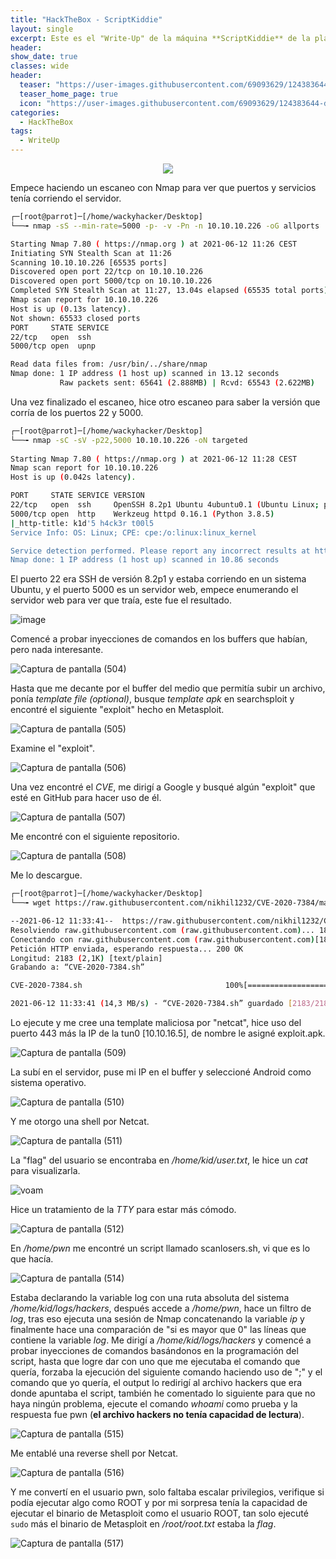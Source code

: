 ```yaml
---
title: "HackTheBox - ScriptKiddie"
layout: single
excerpt: Este es el "Write-Up" de la máquina **ScriptKiddie** de la plataforma HackTheBox, una máquina bastante interesante y creativa por parte del creador...
header:
show_date: true
classes: wide
header:
  teaser: "https://user-images.githubusercontent.com/69093629/124383644-d2531a00-dccd-11eb-9c08-fca9e5557500.png"
  teaser_home_page: true
  icon: "https://user-images.githubusercontent.com/69093629/124383644-d2531a00-dccd-11eb-9c08-fca9e5557500.png"
categories:
  - HackTheBox
tags:
  - WriteUp
---
```


<p align="center">
<img src="https://user-images.githubusercontent.com/69093629/124383644-d2531a00-dccd-11eb-9c08-fca9e5557500.png">
</p>

Empece haciendo un escaneo con Nmap para ver que puertos y servicios tenía corriendo el servidor.

```bash
┌─[root@parrot]─[/home/wackyhacker/Desktop]
└──╼ nmap -sS --min-rate=5000 -p- -v -Pn -n 10.10.10.226 -oG allports

Starting Nmap 7.80 ( https://nmap.org ) at 2021-06-12 11:26 CEST
Initiating SYN Stealth Scan at 11:26
Scanning 10.10.10.226 [65535 ports]
Discovered open port 22/tcp on 10.10.10.226
Discovered open port 5000/tcp on 10.10.10.226
Completed SYN Stealth Scan at 11:27, 13.04s elapsed (65535 total ports)
Nmap scan report for 10.10.10.226
Host is up (0.13s latency).
Not shown: 65533 closed ports
PORT     STATE SERVICE
22/tcp   open  ssh
5000/tcp open  upnp

Read data files from: /usr/bin/../share/nmap
Nmap done: 1 IP address (1 host up) scanned in 13.12 seconds
           Raw packets sent: 65641 (2.888MB) | Rcvd: 65543 (2.622MB)
``` 

Una vez finalizado el escaneo, hice otro escaneo para saber la versión que corría de los puertos 22 y 5000.

```bash
┌─[root@parrot]─[/home/wackyhacker/Desktop]
└──╼ nmap -sC -sV -p22,5000 10.10.10.226 -oN targeted      
 
Starting Nmap 7.80 ( https://nmap.org ) at 2021-06-12 11:28 CEST
Nmap scan report for 10.10.10.226
Host is up (0.042s latency).

PORT     STATE SERVICE VERSION
22/tcp   open  ssh     OpenSSH 8.2p1 Ubuntu 4ubuntu0.1 (Ubuntu Linux; protocol 2.0)
5000/tcp open  http    Werkzeug httpd 0.16.1 (Python 3.8.5)
|_http-title: k1d'5 h4ck3r t00l5
Service Info: OS: Linux; CPE: cpe:/o:linux:linux_kernel

Service detection performed. Please report any incorrect results at https://nmap.org/submit/ .
Nmap done: 1 IP address (1 host up) scanned in 10.86 seconds
```

El puerto 22 era SSH de versión 8.2p1 y estaba corriendo en un sistema Ubuntu, y el puerto 5000 es un servidor web, empece enumerando el servidor web para ver que traía, este fue el resultado.

![image](https://user-images.githubusercontent.com/69093629/121775004-59a4e600-cb85-11eb-9afe-09c9d5ac8f02.png)

Comencé a probar inyecciones de comandos en los buffers que habían, pero nada interesante.

![Captura de pantalla (504)](https://user-images.githubusercontent.com/69093629/121785032-b9b48000-cbb7-11eb-8f0e-93e43ebdad7f.png)

Hasta que me decante por el buffer del medio que permitía subir un archivo, ponía *template file (optional)*, busque *template apk* en searchsploit y encontré el siguiente "exploit" hecho en Metasploit.

![Captura de pantalla (505)](https://user-images.githubusercontent.com/69093629/121785124-40695d00-cbb8-11eb-85b2-e1cafd29153c.png)

Examine el "exploit".

![Captura de pantalla (506)](https://user-images.githubusercontent.com/69093629/121785156-74dd1900-cbb8-11eb-82f1-04c1de91f090.png)

Una vez encontré el *CVE*, me dirigí a Google y busqué algún "exploit" que esté en GitHub para hacer uso de él.

![Captura de pantalla (507)](https://user-images.githubusercontent.com/69093629/121785296-4e6bad80-cbb9-11eb-9238-b74e9516e303.png)

Me encontré con el siguiente repositorio.

![Captura de pantalla (508)](https://user-images.githubusercontent.com/69093629/121785321-73f8b700-cbb9-11eb-94d3-71db240ad95e.png)

Me lo descargue.

```bash
┌─[root@parrot]─[/home/wackyhacker/Desktop]
└──╼ wget https://raw.githubusercontent.com/nikhil1232/CVE-2020-7384/main/CVE-2020-7384.sh

--2021-06-12 11:33:41--  https://raw.githubusercontent.com/nikhil1232/CVE-2020-7384/main/CVE-2020-7384.sh
Resolviendo raw.githubusercontent.com (raw.githubusercontent.com)... 185.199.109.133, 185.199.110.133, 185.199.111.133, ...
Conectando con raw.githubusercontent.com (raw.githubusercontent.com)[185.199.109.133]:443... conectado.
Petición HTTP enviada, esperando respuesta... 200 OK
Longitud: 2183 (2,1K) [text/plain]
Grabando a: “CVE-2020-7384.sh”

CVE-2020-7384.sh                                100%[====================================================================================================>]   2,13K  --.-KB/s    en 0s      

2021-06-12 11:33:41 (14,3 MB/s) - “CVE-2020-7384.sh” guardado [2183/2183]
```

Lo ejecute y me cree una template maliciosa por "netcat", hice uso del puerto 443 más la IP de la tun0 [10.10.16.5], de nombre le asigné exploit.apk.

![Captura de pantalla (509)](https://user-images.githubusercontent.com/69093629/121785375-cb972280-cbb9-11eb-9c09-18928d027278.png)

La subí en el servidor, puse mi IP en el buffer y seleccioné Android como sistema operativo.

![Captura de pantalla (510)](https://user-images.githubusercontent.com/69093629/121785521-7c052680-cbba-11eb-9432-d6ef1b19c50f.png)

Y me otorgo una shell por Netcat.

![Captura de pantalla (511)](https://user-images.githubusercontent.com/69093629/121785549-b7075a00-cbba-11eb-80f7-cc9eef28fa74.png)

La "flag" del usuario se encontraba en */home/kid/user.txt*, le hice un *cat* para visualizarla.

![voam](https://user-images.githubusercontent.com/69093629/121785702-9e4b7400-cbbb-11eb-994e-8d7dd9b58e3c.jpg)

Hice un tratamiento de la *TTY* para estar más cómodo.

![Captura de pantalla (512)](https://user-images.githubusercontent.com/69093629/121785592-f46be780-cbba-11eb-9a75-303212eb5eb1.png)

En */home/pwn* me encontré un script llamado scanlosers.sh, vi que es lo que hacía.

![Captura de pantalla (514)](https://user-images.githubusercontent.com/69093629/121785788-203b9d00-cbbc-11eb-8c35-9088ee75e64f.png)

Estaba declarando la variable log con una ruta absoluta del sistema */home/kid/logs/hackers*, después accede a */home/pwn*, hace un filtro de *log*, tras eso ejecuta una sesión de Nmap concatenando la variable *ip* y finalmente hace una comparación de "si es mayor que 0" las líneas que contiene la variable *log*.
Me dirigí a */home/kid/logs/hackers* y comencé a probar inyecciones de comandos basándonos en la programación del script, hasta que logre dar con uno que me ejecutaba el comando que quería, forzaba la ejecución del siguiente comando haciendo uso de ";" y el comando que yo quería, el output lo redirigí al archivo hackers que era donde apuntaba el script, también he comentado lo siguiente para que no haya ningún problema, ejecute el comando *whoami* como prueba y la respuesta fue pwn (**el archivo hackers no tenía capacidad de lectura**).

![Captura de pantalla (515)](https://user-images.githubusercontent.com/69093629/121786129-419d8880-cbbe-11eb-8da4-584cfb15c165.png)

Me entablé una reverse shell por Netcat.

![Captura de pantalla (516)](https://user-images.githubusercontent.com/69093629/121786245-e7e98e00-cbbe-11eb-977d-a96dc36a99a3.png)

Y me convertí en el usuario pwn, solo faltaba escalar privilegios, verifique si podía ejecutar algo como ROOT y por mi sorpresa tenía la capacidad de ejecutar el binario de Metasploit como el usuario ROOT, tan solo ejecuté ```sudo``` más el binario de Metasploit en */root/root.txt* estaba la *flag*.

![Captura de pantalla (517)](https://user-images.githubusercontent.com/69093629/121786348-9e4d7300-cbbf-11eb-9bd3-f036886b4e55.jpg)



